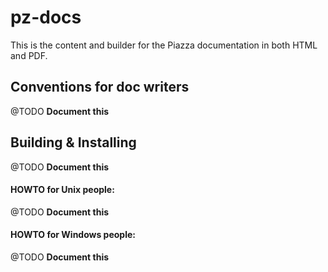 # pz-docs

This is the content and builder for the Piazza documentation in both HTML and PDF.

## Conventions for doc writers

@TODO **Document this**

## Building & Installing

@TODO **Document this**

#### HOWTO for Unix people:

@TODO **Document this**

#### HOWTO for Windows people:

@TODO **Document this**
